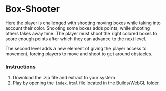 # Box-Shooter

Here the player is challenged with shooting moving boxes while taking into account their color. Shooting some boxes adds points, while shooting others takes away time. The player must shoot the right colored boxes to score enough points after which they can advance to the next level.

The second level adds a new element of giving the player access to movement, forcing players to move and shoot to get around obstacles.

### Instructions
1. Download the .zip file and extract to your system
2. Play by opening the `index.html` file located in the Builds/WebGL folder.
